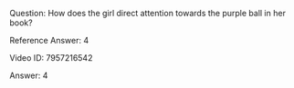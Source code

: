 Question: How does the girl direct attention towards the purple ball in her book?

Reference Answer: 4

Video ID: 7957216542

Answer: 4

